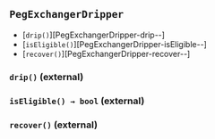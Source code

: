 ## <span id="PegExchangerDripper"></span> `PegExchangerDripper`



- [`drip()`][PegExchangerDripper-drip--]
- [`isEligible()`][PegExchangerDripper-isEligible--]
- [`recover()`][PegExchangerDripper-recover--]
### <span id="PegExchangerDripper-drip--"></span> `drip()` (external)



### <span id="PegExchangerDripper-isEligible--"></span> `isEligible() → bool` (external)



### <span id="PegExchangerDripper-recover--"></span> `recover()` (external)



